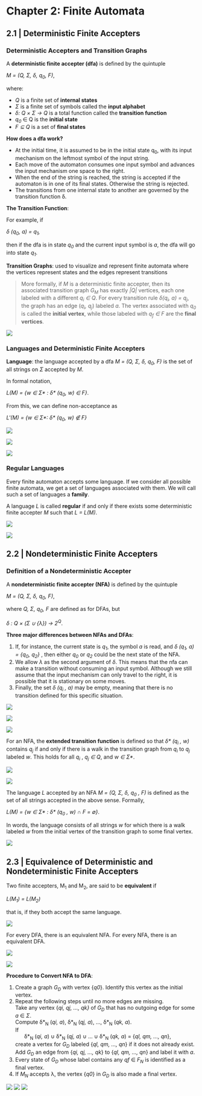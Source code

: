 # Chapter 2: Finite Automata
## 2.1 | Deterministic Finite Accepters
### Deterministic Accepters and Transition Graphs

A **deterministic finite accepter (dfa)** is defined by the quintuple

_M = (Q, Σ, δ, q<sub>0</sub>, F)_,

where:

- *Q* is a finite set of **internal states**
- *Σ* is a finite set of symbols called the **input alphabet**
- *δ: Q × Σ → Q* is a total function called the **transition function**
- *q<sub>0</sub>* ∈ Q is the **initial state**
- *F ⊆ Q* is a set of **final states**

**How does a dfa work?**
- At the initial time, it is assumed to be in the initial state q<sub>0</sub>, with its input
mechanism on the leftmost symbol of the input string.
- Each move of the automaton consumes one input symbol and advances the input mechanism one space to the right.
- When the end of the string is reached, the string is accepted if the automaton is in one of its final states.
Otherwise the string is rejected.
- The transitions from one internal state to another are governed by the transition function δ.

**The Transition Function**:

For example, if

_δ (q<sub>0</sub>, a) = q<sub>1</sub>,_

then if the dfa is in state _q<sub>0</sub>_ and the current input symbol is _a_, the dfa will go into state _q<sub>1</sub>_.

**Transition Graphs**: used to visualize and represent finite automata where the vertices represent states and the edges
represent transitions

> More formally, if _M_ is a deterministic finite accepter,
then its associated transition graph _G<sub>M</sub>_ has exactly _|Q|_ vertices, each one
labeled with a different _q<sub>i</sub> ∈ Q_. For every transition rule _δ(q<sub>i</sub>, a) = q<sub>j</sub>_, the
graph has an edge (_q<sub>i</sub>, q<sub>j</sub>_) labeled _a_. The vertex associated with _q<sub>0</sub>_ is called
the **initial vertex**, while those labeled with _q<sub>f</sub> ∈ F_ are the **final vertices**.

![](https://github.com/stinsan/CS-3823-Theory-of-Computation/blob/master/Screenshots/toc-0.png)

### Languages and Deterministic Finite Accepters
**Language**: the language accepted by a dfa _M = (Q, Σ, δ, q<sub>0</sub>, F)_ is the set of all strings
on _Σ_ accepted by _M_. 

In formal notation, 

_L(M) = {w ∈ Σ* : δ* (q<sub>0</sub>, w) ∈ F}_.

From this, we can define non-acceptance as

_L'(M) = {w ∈ Σ*: δ* (q<sub>0</sub>, w) ∉ F}_

![](https://github.com/stinsan/CS-3823-Theory-of-Computation/blob/master/Screenshots/toc-1.png)

![](https://github.com/stinsan/CS-3823-Theory-of-Computation/blob/master/Screenshots/toc-2.png)

![](https://github.com/stinsan/CS-3823-Theory-of-Computation/blob/master/Screenshots/toc-3.png)

### Regular Languages

Every finite automaton accepts some language. If we consider all possible
finite automata, we get a set of languages associated with them. We will call
such a set of languages a **family**.

A language _L_ is called **regular** if and only if there exists some deterministic
finite accepter _M_ such that _L = L(M)_.

![](https://github.com/stinsan/CS-3823-Theory-of-Computation/blob/master/Screenshots/toc-4.png)

![](https://github.com/stinsan/CS-3823-Theory-of-Computation/blob/master/Screenshots/toc-5.png)

## 2.2 | Nondeterministic Finite Accepters
### Definition of a Nondeterministic Accepter

A **nondeterministic finite accepter (NFA)** is defined by the quintuple

_M = (Q, Σ, δ, q<sub>0</sub>, F)_,

where _Q, Σ, q<sub>0</sub>, F_ are defined as for DFAs, but

_δ : Q × (Σ ∪ {λ}) → 2<sup>Q</sup>_.

**Three major differences between NFAs and DFAs**:
1. If, for instance, the current state is _q<sub>1</sub>_, the symbol _a_ is read, and _δ (q<sub>1</sub>, a) = {q<sub>0</sub>, q<sub>2</sub>}_ , then either _q<sub>0</sub>_ or _q<sub>2</sub>_ could be the next state of the NFA.
2. We allow _λ_ as the second argument of _δ_. This means that the nfa can make a transition without consuming an input symbol. Although we still assume that the input mechanism can only travel to the right, it is possible that it is stationary on some moves.
3. Finally, the set _δ (q<sub>i</sub> , a)_ may be empty, meaning that there is no transition defined for this specific situation.

![](https://github.com/stinsan/CS-3823-Theory-of-Computation/blob/master/Screenshots/toc-6.png)

![](https://github.com/stinsan/CS-3823-Theory-of-Computation/blob/master/Screenshots/toc-7.png)

![](https://github.com/stinsan/CS-3823-Theory-of-Computation/blob/master/Screenshots/toc-8.png)

For an NFA, the **extended transition function** is defined so that _δ* (q<sub>i</sub> , w)_
contains _q<sub>j</sub>_ if and only if there is a walk in the transition graph from _q<sub>i</sub>_ to
_q<sub>j</sub>_ labeled _w_. This holds for all _q<sub>i</sub>_ , _q<sub>j</sub> ∈ Q_, and _w ∈ Σ*_. 

![](https://github.com/stinsan/CS-3823-Theory-of-Computation/blob/master/Screenshots/toc-9.png)

![](https://github.com/stinsan/CS-3823-Theory-of-Computation/blob/master/Screenshots/toc-10.png)

The language _L_ accepted by an NFA _M = (Q, Σ, δ, q<sub>0</sub> , F)_ is defined as the
set of all strings accepted in the above sense. Formally,

_L(M) = {w ∈ Σ* : δ* (q<sub>0</sub> , w) ∩ F = ∅}_.

In words, the language consists of all strings _w_ for which there is a walk
labeled _w_ from the initial vertex of the transition graph to some final vertex.

![](https://github.com/stinsan/CS-3823-Theory-of-Computation/blob/master/Screenshots/toc-11.png)

## 2.3 | Equivalence of Deterministic and Nondeterministic Finite Accepters

Two finite accepters, M<sub>1</sub> and M<sub>2</sub>, are said to be **equivalent** if

_L(M<sub>1</sub>) = L(M<sub>2</sub>)_

that is, if they both accept the same language.

![](https://github.com/stinsan/CS-3823-Theory-of-Computation/blob/master/Screenshots/toc-12.png)

For every DFA, there is an equivalent NFA. For every NFA, there is an equivalent DFA.

![](https://github.com/stinsan/CS-3823-Theory-of-Computation/blob/master/Screenshots/toc-13.png)

![](https://github.com/stinsan/CS-3823-Theory-of-Computation/blob/master/Screenshots/toc-14.png)

**Procedure to Convert NFA to DFA**:
1. Create a graph _G<sub>D</sub>_ with vertex {_q0_}. Identify this vertex as the initial vertex. <br/>
2. Repeat the following steps until no more edges are missing. <br/>
Take any vertex {_qi, qj, ..., qk}_ of _G<sub>D</sub>_ that has no outgoing edge for some _a_ ∈ _Σ_. <br/>
Compute δ*<sub>N</sub> (_qi, a_),  δ*<sub>N</sub> (_qj, a_), ...,  δ*<sub>N</sub> (_qk, a_). <br/>
If <br/>
&nbsp;&nbsp;&nbsp;&nbsp;&nbsp; δ*<sub>N</sub> (_qi, a_) ∪ δ*<sub>N</sub> (_qj, a_) ∪ ... ∪ δ*<sub>N</sub> (_qk, a_) = {_ql, qm, ..., qn_},<br/>
create a vertex for _G<sub>D</sub>_ labeled {_ql, qm, ..., qn_} if it does not already exist. <br/>
Add _G<sub>D</sub>_ an edge from {_qi, qj, ..., qk_} to {_ql, qm, ..., qn_} and label it with _a_.<br/>
3. Every state of _G<sub>D</sub>_ whose label contains any _qf_ ∈ _F<sub>N</sub>_ is identified as a
final vertex.<br/>
4. If _M<sub>N</sub>_ accepts λ, the vertex {_q0_} in _G<sub>D</sub>_ is also made a final vertex.

![](https://github.com/stinsan/CS-3823-Theory-of-Computation/blob/master/Screenshots/toc-15.png)
![](https://github.com/stinsan/CS-3823-Theory-of-Computation/blob/master/Screenshots/toc-16.png)
![](https://github.com/stinsan/CS-3823-Theory-of-Computation/blob/master/Screenshots/toc-17.png)

